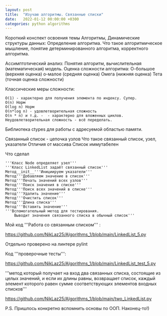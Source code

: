 ```yaml
---
layout: post
title:  "Изучаю алгоритмы. Связанные списки"
date:   2022-01-12 00:00:00 +0300
categories: python algorithms
---
```


Короткий конспект освоения темы Алгоритмы, Динамические структуры данных:
Определение алгоритма. Что такое алгоритмическое мышление, понятие детерминированного алгоритма, корректного алгоритма.

Ассимптотический анализ:
	Понятия алгоритм, вычислительная (математическая) модель.
	Оценка сложности алгоритма:
	О-большое (верхняя оценка)
	о-малое (средняя оценка)
	Омега (нижняя оценка)
	Тета (точная оценка сложности)

Классические меры сложности:

	О(1) - характерно для получения элемента по индексу. Супер.
	О(n) Норм
	O(log n) Норм
	O(n*log n) - удовлетворительная сложность
	O(n * n) и т.д. -  - характерно для вложенных циклов. Неудовлетворительная сложность - всё переделать.
	
Библиотека ctypes для работы с адресуемой областью памяти.

Связанный список - цепочка узлов
Что такое связанный список, узел, указатели
Отличия от массива
Список иммутабелен

Что сделал

	'''Класс Node определяет узел'''
	'''Класс LinkedList задаёт связанный список'''
	Метод__init__'''Инициируем указатели'''
	Метод'''Добавляем значение в список'''
	Метод'''Печать значений всех узлов'''
	Метод'''Поиск значения в списке'''
	Метод'''Поиск всех значений в списке'''
	Метод'''Удалить значение'''
	Метод'''Очистить список'''
	Метод'''Длина списка'''
	Метод'''Вставить значение'''
	'''Вспомогательный метод для тестирования.
        Выводит значения связанного списка в обычный список'''

Мой код '''Работа со связанным списком''' :

  https://github.com/NikLaz25/Algorithms_1/blob/main/LinkedList_5.py

Отдельно проверено на линтере pylint

Код  '''проверочные тесты''':

https://github.com/NikLaz25/Algorithms_1/blob/main/LinkedList_test_5.py

'''метод который получает на вход два связанных списка,
    состоящие из целых значений, и если их длины равны,
    возвращает список, каждый элемент которого равен
    сумме соответствующих элементов входных списков'''

https://github.com/NikLaz25/Algorithms_1/blob/main/two_LinkedList.py

P.S. Пришлось конкретно вспомнить основы по ООП. Наконец-то!) 